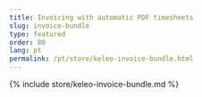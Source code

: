 ```yaml
---
title: Invoicing with automatic PDF timesheets
slug: invoice-bundle
type: featured
order: 80
lang: pt
permalink: /pt/store/keleo-invoice-bundle.html
---
```


{% include store/keleo-invoice-bundle.md %}
